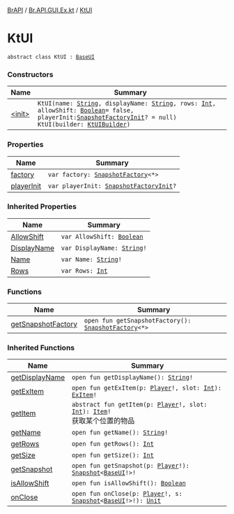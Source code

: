 [BrAPI](../../index.md) / [Br.API.GUI.Ex.kt](../index.md) / [KtUI](./index.md)

# KtUI

`abstract class KtUI : `[`BaseUI`](../../-br.-a-p-i.-g-u-i.-ex/-base-u-i/index.md)

### Constructors

| Name | Summary |
|---|---|
| [&lt;init&gt;](-init-.md) | `KtUI(name: `[`String`](https://kotlinlang.org/api/latest/jvm/stdlib/kotlin/-string/index.html)`, displayName: `[`String`](https://kotlinlang.org/api/latest/jvm/stdlib/kotlin/-string/index.html)`, rows: `[`Int`](https://kotlinlang.org/api/latest/jvm/stdlib/kotlin/-int/index.html)`, allowShift: `[`Boolean`](https://kotlinlang.org/api/latest/jvm/stdlib/kotlin/-boolean/index.html)` = false, playerInit: `[`SnapshotFactoryInit`](../-snapshot-factory-init.md)`? = null)`<br>`KtUI(builder: `[`KtUIBuilder`](../-kt-u-i-builder/index.md)`)` |

### Properties

| Name | Summary |
|---|---|
| [factory](factory.md) | `var factory: `[`SnapshotFactory`](../../-br.-a-p-i.-g-u-i.-ex/-snapshot-factory/index.md)`<*>` |
| [playerInit](player-init.md) | `var playerInit: `[`SnapshotFactoryInit`](../-snapshot-factory-init.md)`?` |

### Inherited Properties

| Name | Summary |
|---|---|
| [AllowShift](../../-br.-a-p-i.-g-u-i.-ex/-base-u-i/-allow-shift.md) | `var AllowShift: `[`Boolean`](https://kotlinlang.org/api/latest/jvm/stdlib/kotlin/-boolean/index.html) |
| [DisplayName](../../-br.-a-p-i.-g-u-i.-ex/-base-u-i/-display-name.md) | `var DisplayName: `[`String`](https://kotlinlang.org/api/latest/jvm/stdlib/kotlin/-string/index.html)`!` |
| [Name](../../-br.-a-p-i.-g-u-i.-ex/-base-u-i/-name.md) | `var Name: `[`String`](https://kotlinlang.org/api/latest/jvm/stdlib/kotlin/-string/index.html)`!` |
| [Rows](../../-br.-a-p-i.-g-u-i.-ex/-base-u-i/-rows.md) | `var Rows: `[`Int`](https://kotlinlang.org/api/latest/jvm/stdlib/kotlin/-int/index.html) |

### Functions

| Name | Summary |
|---|---|
| [getSnapshotFactory](get-snapshot-factory.md) | `open fun getSnapshotFactory(): `[`SnapshotFactory`](../../-br.-a-p-i.-g-u-i.-ex/-snapshot-factory/index.md)`<*>` |

### Inherited Functions

| Name | Summary |
|---|---|
| [getDisplayName](../../-br.-a-p-i.-g-u-i.-ex/-base-u-i/get-display-name.md) | `open fun getDisplayName(): `[`String`](https://kotlinlang.org/api/latest/jvm/stdlib/kotlin/-string/index.html)`!` |
| [getExItem](../../-br.-a-p-i.-g-u-i.-ex/-base-u-i/get-ex-item.md) | `open fun getExItem(p: `[`Player`](https://hub.spigotmc.org/javadocs/spigot/org/bukkit/entity/Player.html)`!, slot: `[`Int`](https://kotlinlang.org/api/latest/jvm/stdlib/kotlin/-int/index.html)`): `[`ExItem`](../../-br.-a-p-i.-g-u-i.-ex/-ex-item/index.md)`!` |
| [getItem](../../-br.-a-p-i.-g-u-i.-ex/-base-u-i/get-item.md) | `abstract fun getItem(p: `[`Player`](https://hub.spigotmc.org/javadocs/spigot/org/bukkit/entity/Player.html)`!, slot: `[`Int`](https://kotlinlang.org/api/latest/jvm/stdlib/kotlin/-int/index.html)`): `[`Item`](../../-br.-a-p-i.-g-u-i.-ex/-item/index.md)`!`<br>获取某个位置的物品 |
| [getName](../../-br.-a-p-i.-g-u-i.-ex/-base-u-i/get-name.md) | `open fun getName(): `[`String`](https://kotlinlang.org/api/latest/jvm/stdlib/kotlin/-string/index.html)`!` |
| [getRows](../../-br.-a-p-i.-g-u-i.-ex/-base-u-i/get-rows.md) | `open fun getRows(): `[`Int`](https://kotlinlang.org/api/latest/jvm/stdlib/kotlin/-int/index.html) |
| [getSize](../../-br.-a-p-i.-g-u-i.-ex/-base-u-i/get-size.md) | `open fun getSize(): `[`Int`](https://kotlinlang.org/api/latest/jvm/stdlib/kotlin/-int/index.html) |
| [getSnapshot](../../-br.-a-p-i.-g-u-i.-ex/-base-u-i/get-snapshot.md) | `open fun getSnapshot(p: `[`Player`](https://hub.spigotmc.org/javadocs/spigot/org/bukkit/entity/Player.html)`!): `[`Snapshot`](../../-br.-a-p-i.-g-u-i.-ex/-snapshot/index.md)`<`[`BaseUI`](../../-br.-a-p-i.-g-u-i.-ex/-base-u-i/index.md)`!>!` |
| [isAllowShift](../../-br.-a-p-i.-g-u-i.-ex/-base-u-i/is-allow-shift.md) | `open fun isAllowShift(): `[`Boolean`](https://kotlinlang.org/api/latest/jvm/stdlib/kotlin/-boolean/index.html) |
| [onClose](../../-br.-a-p-i.-g-u-i.-ex/-base-u-i/on-close.md) | `open fun onClose(p: `[`Player`](https://hub.spigotmc.org/javadocs/spigot/org/bukkit/entity/Player.html)`!, s: `[`Snapshot`](../../-br.-a-p-i.-g-u-i.-ex/-snapshot/index.md)`<`[`BaseUI`](../../-br.-a-p-i.-g-u-i.-ex/-base-u-i/index.md)`!>!): `[`Unit`](https://kotlinlang.org/api/latest/jvm/stdlib/kotlin/-unit/index.html) |
